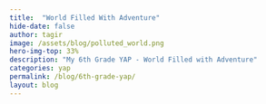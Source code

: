 ```yaml
---
title:  "World Filled With Adventure"
hide-date: false
author: tagir
image: /assets/blog/polluted_world.png
hero-img-top: 33%
description: "My 6th Grade YAP - World Filled with Adventure"
categories: yap
permalink: /blog/6th-grade-yap/
layout: blog
---
```


